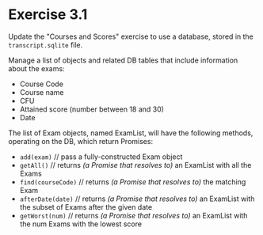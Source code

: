 # Exercise 3.1

Update the "Courses and Scores" exercise to use a database, stored in the `transcript.sqlite` file.

Manage a list of objects and related DB tables that include information about the exams:
 
 - Course Code
 - Course name
 - CFU
 - Attained score (number between 18 and 30)
 - Date

The list of Exam objects, named ExamList, will have the following methods, operating on the DB, which return Promises:

 - `add(exam)` // pass a fully-constructed Exam object
 - `getAll()` // returns _(a Promise that resolves to)_ an ExamList with all the Exams
 - `find(courseCode)` // returns _(a Promise that resolves to)_ the matching Exam
 - `afterDate(date)` // returns _(a Promise that resolves to)_ an ExamList with the subset of Exams after the given date
 - `getWorst(num)` // returns _(a Promise that resolves to)_ an ExamList with the num Exams with the lowest score
